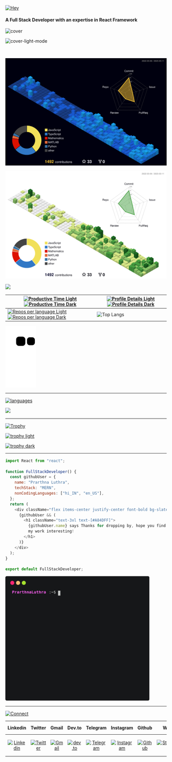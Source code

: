 [![Hey](https://readme-typing-svg.herokuapp.com?font=Caveat&weight=700&size=35&multiline=true&pause=1000&color=A84DFF&width=435&lines=Hello+World,+I'm+Prarthna++%F0%9F%91%8B)](https://git.io/typing-svg)
#### A Full Stack Developer with an expertise in React Framework

<!-- Cover Photo -->
<!-- dark mode -->
![cover](https://user-images.githubusercontent.com/100023570/170828704-320afd8a-fe76-4f32-af9b-f5a9650afb21.png#gh-dark-mode-only)
<!-- light mode -->
![cover-light-mode](https://user-images.githubusercontent.com/100023570/210518490-d36d300e-b4dd-4675-b237-4dfd59123f02.jpg#gh-light-mode-only)


<!-- Streak Count  -->
<div align="center">
 <picture>
  <!-- dark mode -->
  <source media="(prefers-color-scheme: dark)" srcset="https://streak-stats.demolab.com/?user=PrarthnaLuthra&theme=cobalt&border=7536B2&stroke=9243DD&ring=89502D&currStreakNum=D280FF&sideNums=BC52FF&currStreakLabel=64EAE2&fire=FF9554&dates=A42EE5&background=0d1117&hide_border=true">
  <!-- light mode -->
  <source media="(prefers-color-scheme: light)" srcset="https://streak-stats.demolab.com/?user=PrarthnaLuthra&theme=cobalt&border=7536B2&stroke=7C14DE&ring=EA5900&currStreakNum=5F0094&sideNums=7F00D0&currStreakLabel=00736C&fire=FF9554&dates=530081&hide_border=true">
  <img alt="" src="https://streak-stats.demolab.com/?user=PrarthnaLuthra&theme=cobalt&border=7536B2&stroke=9243DD&ring=89502D&currStreakNum=D280FF&sideNums=BC52FF&currStreakLabel=64EAE2&fire=FF9554&dates=A42EE5&background=0d1117&hide_border=true">
</picture>
</div>


<!-- 3d Contribution -->
<!-- dark mode -->
![3d-dark](./profile-3d-contrib/profile-night-view.svg#gh-dark-mode-only)
<!-- light mode -->
![3d-light](./profile-3d-contrib/profile-green-animate.svg#gh-light-mode-only)
 
 
<!-- Stats table -->
[![](https://readme-typing-svg.herokuapp.com?font=Caveat&weight=700&size=30&multiline=true&pause=2000&color=A84DFF&width=435&lines=Github+Stats)](https://git.io/typing-svg)
 
|[![Productive Time Light](http://github-profile-summary-cards.vercel.app/api/cards/productive-time?username=PrarthnaLuthra&theme=github&utcOffset=5.5)](https://github.com/vn7n24fzkq/github-profile-summary-cards#gh-light-mode-only)[![Productive Time Dark](http://github-profile-summary-cards.vercel.app/api/cards/productive-time?username=PrarthnaLuthra&theme=github_dark&utcOffset=5.5)](https://github.com/vn7n24fzkq/github-profile-summary-cards#gh-dark-mode-only)|[![Profile Details Light](http://github-profile-summary-cards.vercel.app/api/cards/profile-details?username=PrarthnaLuthra&theme=github)](https://github.com/vn7n24fzkq/github-profile-summary-cards#gh-light-mode-only)[![Profile Details Dark](http://github-profile-summary-cards.vercel.app/api/cards/profile-details?username=PrarthnaLuthra&theme=github_dark)](https://github.com/vn7n24fzkq/github-profile-summary-cards#gh-dark-mode-only)|
|---|---|
|[![Repos per language Light](http://github-profile-summary-cards.vercel.app/api/cards/repos-per-language?username=PrarthnaLuthra&theme=github)](https://github.com/vn7n24fzkq/github-profile-summary-cards#gh-light-mode-only)[![Repos per language Dark](http://github-profile-summary-cards.vercel.app/api/cards/repos-per-language?username=PrarthnaLuthra&theme=github_dark)](https://github.com/vn7n24fzkq/github-profile-summary-cards#gh-dark-mode-only)|![Top Langs](https://github-readme-stats-git-master-prarthnaluthra.vercel.app/api/top-langs/?username=PrarthnaLuthra&layout=compact&theme=transparent&border_color=7536B2&title_color=0364d0&langs_count=10&card_width=450&hide_border=true&count-private=true)|

<!-- Animation  -->
![Snake animation](https://github.com/PrarthnaLuthra/PrarthnaLuthra/blob/output/github-contribution-grid-snake.svg)


---

<!-- ### Languages and tools: -->
[![languages](https://readme-typing-svg.herokuapp.com?font=Caveat&weight=700&size=30&multiline=true&pause=2000&color=A84DFF&width=435&lines=Languages+and+Tools)](https://git.io/typing-svg)

<p align="center">
  <div>
    <img src="https://skillicons.dev/icons?i=js,typescript,html,css,react,nextjs,mysql,mongodb,nodejs,expressjs,scss,tailwindcss,bootstrap,materialui,git,github,githubactions,java,c,python,vscode,eclipse,idea,androidstudio,firebase,netlify,heroku,vercel,redux,jquery,regex,apollo,graphql,matlab,dart,flutter,markdown" /> 
  </div>
</p>

---
<!-- trophy -->
<!-- light mode -->
[![Trophy](https://readme-typing-svg.herokuapp.com?font=Caveat&weight=700&size=30&multiline=true&pause=2000&color=A84DFF&width=435&lines=Achievements)](https://git.io/typing-svg)

[![trophy light](https://github-profile-trophy-prarthnaluthra.vercel.app/?username=PrarthnaLuthra&no-bg=true&no-frame=true&rank=SECRET,SSS,SS,S,AAA,AA,A,B)](https://github.com/PrarthnaLuthra#gh-light-mode-only)
<!-- dark mode -->
[![trophy dark](https://github-profile-trophy-prarthnaluthra.vercel.app/?username=PrarthnaLuthra&theme=algolia&no-bg=true&no-frame=true&rank=SECRET,SSS,SS,S,AAA,AA,A,B)](https://github.com/PrarthnaLuthra#gh-dark-mode-only)


 <!-- |---|---|---|---|---|---|---|---| -->
 ---

```javascript
import React from "react";

function FullStackDeveloper() {
  const githubUser = {
    name: "Prarthna Luthra",
    techStack: "MERN",
    nonCodingLanguages: ["hi_IN", "en_US"],
  };
  return (
    <div className="flex items-center justify-center font-bold bg-slate-900 shadow-lg rounded-md w-full h-full">
      {githubUser && (
        <h1 className="text-3xl text-[#A84DFF]">
          {githubUser.name} says Thanks for dropping by, hope you find some of
          my work interesting!
        </h1>
      )}
    </div>
  );
}

export default FullStackDeveloper;
```
<div>
 <picture>
  <!-- dark mode -->
  <source media="(prefers-color-scheme: dark)" srcset="https://raw.githubusercontent.com/PrarthnaLuthra/Git-Stats-Terminal-Style/master/github_stats.svg" alt="Github Stats" title="Terminal Style GitHub Stats">
   <!-- light mode -->
  <source media="(prefers-color-scheme: light)" srcset="https://raw.githubusercontent.com/PrarthnaLuthra/Git-Stats-Terminal-Style-Light/master/github_stats.svg" alt="Github Stats" title="Terminal Style GitHub Stats">
  <img width="450px" src="https://raw.githubusercontent.com/PrarthnaLuthra/Git-Stats-Terminal-Style/master/github_stats.svg" alt="Github Stats" title="Terminal Style GitHub Stats"> 
</picture>
</div>

---

<!-- ### Connect With Me: -->
[![Connect](https://readme-typing-svg.herokuapp.com?font=Caveat&weight=700&size=30&multiline=true&pause=2000&color=A84DFF&width=435&lines=Connect+with+me)](https://git.io/typing-svg)
 
| **Linkedin**  | **Twitter**  | **Gmail**  | **Dev.to** | **Telegram** | **Instagram** | **Github** | **Website** | **Stack Overflow**  |
|---|---|---|---|---|---|---|---|---|
|<p align="center" ><a href="https://www.linkedin.com/in/prarthnaluthra/" title="Linkedin"><img src="https://skillicons.dev/icons?i=linkedin" alt="Linkedin" width="40px" height="40px"></a></p>|<p align="center" ><a href="https://twitter.com/prarthna_luthra" title="Twitter"><img src="https://skillicons.dev/icons?i=twitter" alt="Twitter" width="40px" height="40px"></a> </p>|<p align="center" ><a href="mailto:prarthnaluthra@gmail.com" title="Gmail"><img src="https://d1rs1tqcxzgl1z.cloudfront.net/iconduck/image/upload/w_614,h_614,c_fit/f_png/e_colorize:0,co_rgb:000000/w_644,h_644,c_lpad/e_trim:1/w_512,h_512,c_fit/s3.prod/assets.00/asst44ju1ypb" alt="Gmail" width="40px" height="40px"></a> </p>|<p align="center" ><a href="https://dev.to/prarthnaluthra" title="Blogs"><img src="https://skillicons.dev/icons?i=devto" alt="dev.to" width="40px" height="40px"></a> </p>|<p align="center" ><a href="https://t.me/PrarthnaLuthra" title="Telegram"><img src="https://www.freepnglogos.com/uploads/telegram-logo-4.png" alt="Telegram" width="40px" height="40px"></a> </p>|<p align="center" ><a href="https://instagram.com/theportraitvan?igshid=YmMyMTA2M2Y=" title="Instagram"><img src="https://skillicons.dev/icons?i=instagram" alt="Instagram" width="40px" height="40px"></a> </p>|<p align="center" ><a href="https://github.com/PrarthnaLuthra" title="Github"><img src="https://skillicons.dev/icons?i=github" alt="Github" width="40px" height="40px"></a> </p>|<p align="center" ><a href="https://prarthna-luthra-resume.web.app" title="Website"><img src="https://upload.wikimedia.org/wikipedia/commons/thumb/1/1c/ICloud_logo.svg/150px-ICloud_logo.svg.png?20200306180013" alt="Stackoverflow" width="40px" height="40px"></a> </p>| <p align="center" ><a href="https://stackoverflow.com/users/18687998/prarthna-luthra" title="StackOverflow"><img src="https://skillicons.dev/icons?i=stackoverflow" alt="Stackoverflow" width="40px" height="40px"></a> </p>|
